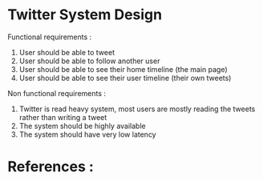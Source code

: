 # Twitter System Design

Functional requirements :

1. User should be able to tweet
2. User should be able to follow another user
3. User should be able to see their home timeline (the main page)
4. User should be able to see their user timeline (their own tweets)

Non functional requirements :

1. Twitter is read heavy system, most users are mostly reading the tweets rather than writing a tweet
2. The system should be highly available
3. The system should have very low latency



# References :
